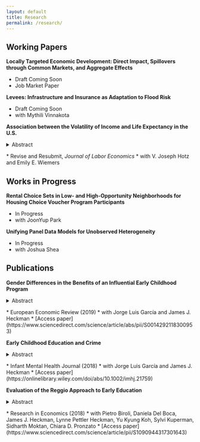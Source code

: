 ```yaml
---
layout: default
title: Research
permalink: /research/
---
```


## Working Papers

<b>Locally Targeted Economic Development: Direct Impact, Spillovers through Common Markets, and Aggregate Effects</b>
* Draft Coming Soon
* Job Market Paper

<b>Levees: Infrastructure and Insurance as Adaptation to Flood Risk</b>
* Draft Coming Soon
* with Mythili Vinnakota

<b>Association between the Volatility of Income and Life Expectancy in the U.S.</b>
<details>
<summary>Abstract</summary>
Numerous studies have documented large differences in the income- and education-mortality gradients across geographic areas and have emphasized the role of health behaviors, policy, and overall affluence, but less is known about the role of the volatility of household income in affecting life expectancy, especially among households in the bottom part of the income distribution. In this paper, we examine the relationship between the volatility of income and the life expectancy of adults in the U.S., focusing on the first two decades of the twenty-first century. We use a commercial source of data on all households in the U.S., InfoUSA, to construct longitudinal data on households residing in mid-sized commuting zones of the U.S. and measure household income volatility across the income distribution and across coun- ties. We link data on volatility with estimates of life expectancy at the county level and by income quartiles to analyze the volatility - life expectancy relationship while including controls for demographics, economic conditions, and policy generosity. We find that house- hold income volatility is negatively correlated with life expectancy only at the bottom of the household income distribution. This relationship is driven by negative associations between life expectancy and household income volatility for non-Hispanic whites. Though we cannot extrapolate our conclusions based on place-based differences to individuals, we link our find- ings with a broader literature showing a relationship between volatile earnings and health as well as the literature on place-based differences in mortality.
</details>
<p></p>
* Revise and Resubmit, <i>Journal of Labor Economics</i>
* with V. Joseph Hotz and Emily E. Wiemers

## Works in Progress

<b>Rental Choice Sets in Low- and High-Opportunity Neighborhoods for Housing Choice Voucher Program Participants</b>
* In Progress
* with JoonYup Park

<b>Unifying Panel Data Models for Unobserved Heterogeneity</b>
* In Progress
* with Joshua Shea



## Publications

<b>Gender Differences in the Benefits of an Influential Early Childhood Program</b>
<details>
<summary>Abstract</summary>
This paper studies the life-cycle impacts of a widely emulated high-quality, intensive early childhood program with long-term follow up. The program starts early in life (at 8 weeks of age) and is evaluated by an RCT. There are multiple treatment effects which we summarize through interpretable aggregates. Girls have a greater number of statistically significant treatment effects than boys and effect sizes for them are generally bigger. The source of this difference is worse home environments for girls with greater scope for improvement by the program. Fathers of sons support their families more than fathers of daughters.
</details>
<p></p>
* European Economic Review (2019)
* with Jorge Luis García and James J. Heckman
* [Access paper](https://www.sciencedirect.com/science/article/abs/pii/S0014292118300953)

<b>Early Childhood Education and Crime</b>
<details>
<summary>Abstract</summary>
This article presents new evidence on the crime-reducing impacts of a high-quality, intensive early childhood program with long-term follow-up, evaluated by a randomized controlled trial. Proportionately, more women than men decrease their criminal activity after participating in the program. This gender difference arises because of the worse home environments for girls, with corresponding greater scope for improvement by the program. For both genders, treatment effects are larger for the least-advantaged children, as measured by their mother's education at baseline. The dollar value of the social cost of criminal activity averted is higher for men because they commit more costly violent crimes.
</details>
<p></p>
* Infant Mental Health Journal (2018)
* with Jorge Luis García and James J. Heckman
* [Access paper](https://onlinelibrary.wiley.com/doi/abs/10.1002/imhj.21759)


<b>Evaluation of the Reggio Approach to Early Education</b>
<details>
<summary>Abstract</summary>
We evaluate the Reggio Approach using non-experimental data on individuals from the cities of Reggio Emilia, Parma and Padova belonging to one of five age cohorts: ages 50, 40, 30, 18, and 6 as of 2012. The treated were exposed to municipally offered infant-toddler (ages 0–3) and preschool (ages 3–6) programs in Reggio Emilia. The control group either did not receive formal childcare or were exposed to programs offered by municipal systems (outside of Reggio Emilia), or by state or religious systems (in all three cities). We exploit the city-cohort structure of the data to estimate treatment effects using three strategies: difference-in-differences, matching, and matched-difference-in-differences. Most positive and significant effects are generated from comparisons of the treated with individuals who did not receive formal childcare. Relative to not receiving formal care, the Reggio Approach significantly boosts outcomes related to employment, socio-emotional skills, high school graduation, participation in elections, and obesity. Comparisons with individuals exposed to alternative forms of childcare do not yield strong patterns of positive and significant effects. This suggests that differences between the Reggio Approach and other alternatives are not sufficiently large to result in significant differences in outcomes. This interpretation is supported by a survey we conduct, which documents increasing similarities in the administrative and pedagogical practices of childcare systems in the three cities over time.
</details>
<p></p>
* Research in Economics (2018)
* with Pietro Biroli, Daniela Del Boca, James J. Heckman, Lynne Pettler Heckman, Yu Kyung Koh, Sylvi Kuperman, Sidharth Moktan, Chiara D. Pronzato
* [Access paper](https://www.sciencedirect.com/science/article/pii/S1090944317301643)



